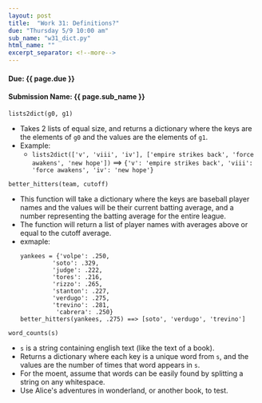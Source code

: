 ```yaml
---
layout: post
title:  "Work 31: Definitions?"
due: "Thursday 5/9 10:00 am"
sub_name: "w31_dict.py"
html_name: ""
excerpt_separator: <!--more-->
---
```


#### Due: {{ page.due }}
#### Submission Name: {{ page.sub_name }}

`lists2dict(g0, g1)`
* Takes 2 lists of equal size, and returns a dictionary where the keys are the elements of `g0` and the values are the elements of `g1`.
* Example:
  * `lists2dict(['v', 'viii', 'iv'], ['empire strikes back', 'force awakens', 'new hope'])` ==> `{'v': 'empire strikes back', 'viii': 'force awakens', 'iv': 'new hope'}`


`better_hitters(team, cutoff)`
* This function will take a dictionary where the keys are baseball player names and the values will be their current batting average, and a number representing the batting average for the entire league.
* The function will return a list of player names with averages above or equal to the cutoff average.
* exmaple:
  ```
  yankees = {'volpe': .250,
           'soto': .329,
           'judge': .222,
           'tores': .216,
           'rizzo': .265,
           'stanton': .227,
           'verdugo': .275,
           'trevino': .281,
            'cabrera': .250}
  better_hitters(yankees, .275) ==> [soto', 'verdugo', 'trevino']
  ```

`word_counts(s)`
* `s` is a string containing english text (like the text of a book).
* Returns a dictionary where each key is a unique word from `s`, and the values are the number of times that word appears in `s`.
* For the moent, assume that words can be easily found by splitting a string on any whitespace.
* Use Alice's adventures in wonderland, or another book, to test.
